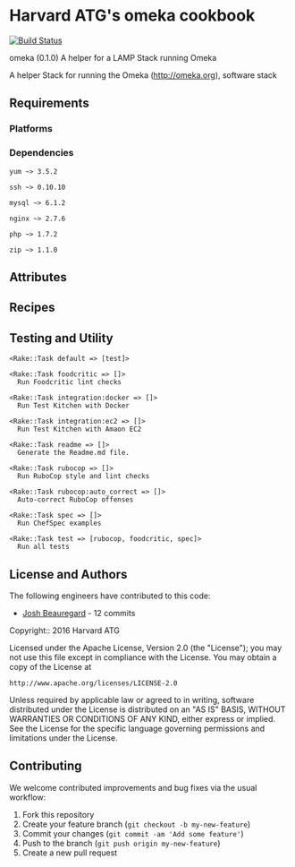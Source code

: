 Harvard ATG's omeka cookbook
=============================
[![Build Status](https://travis-ci.org/Harvard-ATG/chef-omeka.svg?branch=master)](https://travis-ci.org/Harvard-ATG/chef-omeka)

omeka (0.1.0) A helper for a LAMP Stack running Omeka

A helper Stack for running the Omeka (http://omeka.org), software stack

Requirements
------------

### Platforms

### Dependencies

`yum ~> 3.5.2`

`ssh ~> 0.10.10`

`mysql ~> 6.1.2`

`nginx ~> 2.7.6`

`php ~> 1.7.2`

`zip ~> 1.1.0`


Attributes
----------


Recipes
-------

Testing and Utility
-------
    <Rake::Task default => [test]>

    <Rake::Task foodcritic => []>
      Run Foodcritic lint checks

    <Rake::Task integration:docker => []>
      Run Test Kitchen with Docker

    <Rake::Task integration:ec2 => []>
      Run Test Kitchen with Amaon EC2

    <Rake::Task readme => []>
      Generate the Readme.md file.

    <Rake::Task rubocop => []>
      Run RuboCop style and lint checks

    <Rake::Task rubocop:auto_correct => []>
      Auto-correct RuboCop offenses

    <Rake::Task spec => []>
      Run ChefSpec examples

    <Rake::Task test => [rubocop, foodcritic, spec]>
      Run all tests

License and Authors
------------------

The following engineers have contributed to this code:
 * [Josh Beauregard](https://github.com/sanguis) - 12 commits

Copyright:: 2016 Harvard ATG

Licensed under the Apache License, Version 2.0 (the "License");
you may not use this file except in compliance with the License.
You may obtain a copy of the License at

    http://www.apache.org/licenses/LICENSE-2.0

Unless required by applicable law or agreed to in writing, software
distributed under the License is distributed on an "AS IS" BASIS,
WITHOUT WARRANTIES OR CONDITIONS OF ANY KIND, either express or implied.
See the License for the specific language governing permissions and
limitations under the License.

Contributing
------------

We welcome contributed improvements and bug fixes via the usual workflow:

1. Fork this repository
2. Create your feature branch (`git checkout -b my-new-feature`)
3. Commit your changes (`git commit -am 'Add some feature'`)
4. Push to the branch (`git push origin my-new-feature`)
5. Create a new pull request
